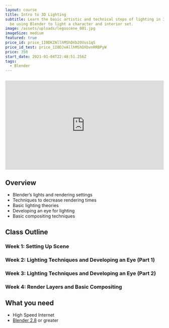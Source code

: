 ```yaml
---
layout: course
title: Intro to 3D Lighting
subtitle: Learn the basic artistic and technical steps of lighting in 3D! We’ll
  be using Blender to light a character and interior set.
image: /assets/uploads/legoscene_001.jpg
imageSize: medium
featured: true
price_id: price_1I0DKZAllhMShDXb2OVus1qS
price_id_test: price_1I0DJxAllhMShDXbvnRRBPyW
price: 350
start_date: 2021-01-04T22:48:51.256Z
tags:
  - Blender
---
```

<div style="padding:56.25% 0 0 0;position:relative;margin-top: 24px;">
    <iframe src="https://player.vimeo.com/video/492955040?title=0&byline=0&portrait=0&loop=1" style="position:absolute;top:0;left:0;width:100%;height:100%;" frameborder="0" allow="autoplay; fullscreen" allowfullscreen></iframe>
</div>

<script src="https://player.vimeo.com/api/player.js"></script>

## Overview
* Blender’s lights and rendering settings
* Techniques to decrease rendering times
* Basic lighting theories
* Developing an eye for lighting
* Basic compositing techniques

## Class Outline

### Week 1: Setting Up Scene

### Week 2: Lighting Techniques and Developing an Eye (Part 1)

### Week 3: Lighting Techniques and Developing an Eye (Part 2)

### Week 4: Render Layers and Basic Compositing


## What you need
* High Speed Internet
* [Blender 2.8](https://www.blender.org/) or greater

